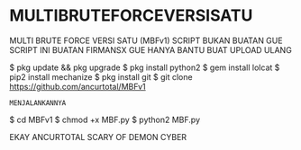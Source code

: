 # MULTIBRUTEFORCEVERSISATU

MULTI BRUTE FORCE VERSI SATU (MBFv1)
SCRIPT BUKAN BUATAN GUE
SCRIPT INI BUATAN FIRMANSX
GUE HANYA BANTU BUAT UPLOAD ULANG

$ pkg update && pkg upgrade
$ pkg install python2
$ gem install lolcat
$ pip2 install mechanize
$ pkg install git
$ git clone 
https://github.com/ancurtotal/MBFv1


```MENJALANKANNYA```

$ cd MBFv1
$ chmod +x MBF.py
$ python2 MBF.py


EKAY ANCURTOTAL
SCARY OF DEMON CYBER

